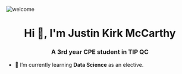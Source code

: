 ![welcome](https://github.com/jowstenn/CPE313/assets/145999851/598ffe74-083c-4913-bc0a-2d98f3b600a0)

<h1 align="center">Hi 👋, I'm Justin Kirk McCarthy</h1>
<h3 align="center">A 3rd year CPE student in TIP QC</h3>

- 🌱 I’m currently learning **Data Science** as an elective.
<!--
**jowstenn/jowstenn** is a ✨ _special_ ✨ repository because its `README.md` (this file) appears on your GitHub profile.

Here are some ideas to get you started:

- 🔭 I’m currently working on ...
- 🌱 I’m currently learning ...
- 👯 I’m looking to collaborate on ...
- 🤔 I’m looking for help with ...
- 💬 Ask me about ...
- 📫 How to reach me: ...
- 😄 Pronouns: ...
- ⚡ Fun fact: ...
-->
